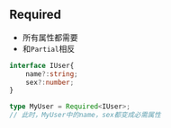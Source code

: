 ## Required
- 所有属性都需要
- 和`Partial`相反
```ts
interface IUser{
    name?:string;
    sex?:number;
}

type MyUser = Required<IUser>;
// 此时，MyUser中的name，sex都变成必需属性
```